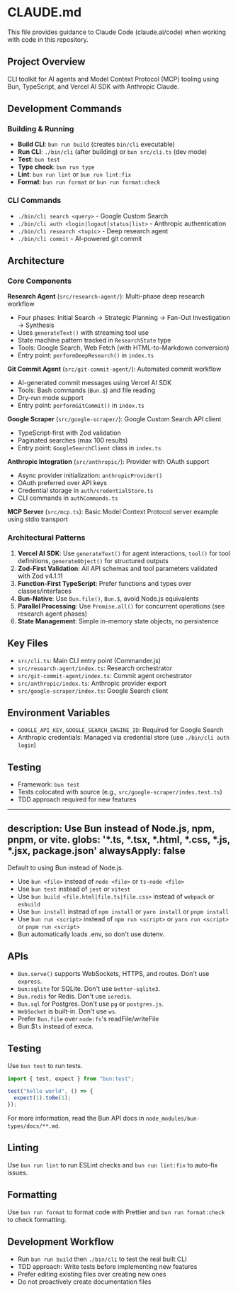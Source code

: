 # CLAUDE.md

This file provides guidance to Claude Code (claude.ai/code) when working with code in this repository.

## Project Overview

CLI toolkit for AI agents and Model Context Protocol (MCP) tooling using Bun, TypeScript, and Vercel AI SDK with Anthropic Claude.

## Development Commands

### Building & Running
- **Build CLI**: `bun run build` (creates `bin/cli` executable)
- **Run CLI**: `./bin/cli` (after building) or `bun src/cli.ts` (dev mode)
- **Test**: `bun test`
- **Type check**: `bun run type`
- **Lint**: `bun run lint` or `bun run lint:fix`
- **Format**: `bun run format` or `bun run format:check`

### CLI Commands
- `./bin/cli search <query>` - Google Custom Search
- `./bin/cli auth <login|logout|status|list>` - Anthropic authentication
- `./bin/cli research <topic>` - Deep research agent
- `./bin/cli commit` - AI-powered git commit

## Architecture

### Core Components

**Research Agent** (`src/research-agent/`): Multi-phase deep research workflow
- Four phases: Initial Search → Strategic Planning → Fan-Out Investigation → Synthesis
- Uses `generateText()` with streaming tool use
- State machine pattern tracked in `ResearchState` type
- Tools: Google Search, Web Fetch (with HTML-to-Markdown conversion)
- Entry point: `performDeepResearch()` in `index.ts`

**Git Commit Agent** (`src/git-commit-agent/`): Automated commit workflow
- AI-generated commit messages using Vercel AI SDK
- Tools: Bash commands (`Bun.$`) and file reading
- Dry-run mode support
- Entry point: `performGitCommit()` in `index.ts`

**Google Scraper** (`src/google-scraper/`): Google Custom Search API client
- TypeScript-first with Zod validation
- Paginated searches (max 100 results)
- Entry point: `GoogleSearchClient` class in `index.ts`

**Anthropic Integration** (`src/anthropic/`): Provider with OAuth support
- Async provider initialization: `anthropicProvider()`
- OAuth preferred over API keys
- Credential storage in `auth/credentialStore.ts`
- CLI commands in `authCommands.ts`

**MCP Server** (`src/mcp.ts`): Basic Model Context Protocol server example using stdio transport

### Architectural Patterns

1. **Vercel AI SDK**: Use `generateText()` for agent interactions, `tool()` for tool definitions, `generateObject()` for structured outputs
2. **Zod-First Validation**: All API schemas and tool parameters validated with Zod v4.1.11
3. **Function-First TypeScript**: Prefer functions and types over classes/interfaces
4. **Bun-Native**: Use `Bun.file()`, `Bun.$`, avoid Node.js equivalents
5. **Parallel Processing**: Use `Promise.all()` for concurrent operations (see research agent phases)
6. **State Management**: Simple in-memory state objects, no persistence

## Key Files

- `src/cli.ts`: Main CLI entry point (Commander.js)
- `src/research-agent/index.ts`: Research orchestrator
- `src/git-commit-agent/index.ts`: Commit agent orchestrator
- `src/anthropic/index.ts`: Anthropic provider export
- `src/google-scraper/index.ts`: Google Search client

## Environment Variables

- `GOOGLE_API_KEY`, `GOOGLE_SEARCH_ENGINE_ID`: Required for Google Search
- Anthropic credentials: Managed via credential store (use `./bin/cli auth login`)

## Testing

- Framework: `bun test`
- Tests colocated with source (e.g., `src/google-scraper/index.test.ts`)
- TDD approach required for new features

---
description: Use Bun instead of Node.js, npm, pnpm, or vite.
globs: '*.ts, *.tsx, *.html, *.css, *.js, *.jsx, package.json'
alwaysApply: false
---

Default to using Bun instead of Node.js.

- Use `bun <file>` instead of `node <file>` or `ts-node <file>`
- Use `bun test` instead of `jest` or `vitest`
- Use `bun build <file.html|file.ts|file.css>` instead of `webpack` or `esbuild`
- Use `bun install` instead of `npm install` or `yarn install` or `pnpm install`
- Use `bun run <script>` instead of `npm run <script>` or `yarn run <script>` or `pnpm run <script>`
- Bun automatically loads .env, so don't use dotenv.

## APIs

- `Bun.serve()` supports WebSockets, HTTPS, and routes. Don't use `express`.
- `bun:sqlite` for SQLite. Don't use `better-sqlite3`.
- `Bun.redis` for Redis. Don't use `ioredis`.
- `Bun.sql` for Postgres. Don't use `pg` or `postgres.js`.
- `WebSocket` is built-in. Don't use `ws`.
- Prefer `Bun.file` over `node:fs`'s readFile/writeFile
- Bun.$`ls` instead of execa.

## Testing

Use `bun test` to run tests.

```ts#index.test.ts
import { test, expect } from "bun:test";

test("hello world", () => {
  expect(1).toBe(1);
});
```

For more information, read the Bun API docs in `node_modules/bun-types/docs/**.md`.

## Linting

Use `bun run lint` to run ESLint checks and `bun run lint:fix` to auto-fix issues.

## Formatting

Use `bun run format` to format code with Prettier and `bun run format:check` to check formatting.

## Development Workflow

- Run `bun run build` then `./bin/cli` to test the real built CLI
- TDD approach: Write tests before implementing new features
- Prefer editing existing files over creating new ones
- Do not proactively create documentation files